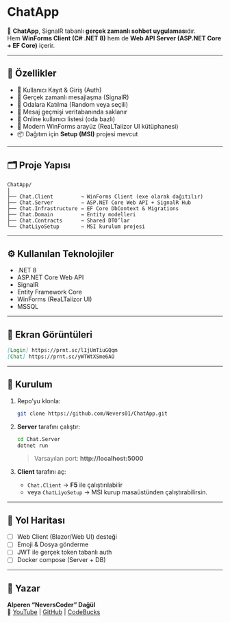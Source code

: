 # ChatApp

📡 **ChatApp**, SignalR tabanlı **gerçek zamanlı sohbet uygulaması**dır.  
Hem **WinForms Client (C# .NET 8)** hem de **Web API Server (ASP.NET Core + EF Core)** içerir.  

---

## 🚀 Özellikler
- 🔐 Kullanıcı Kayıt & Giriş (Auth)
- 💬 Gerçek zamanlı mesajlaşma (SignalR)
- 👥 Odalara Katılma (Random veya seçili)
- 📜 Mesaj geçmişi veritabanında saklanır
- 👤 Online kullanıcı listesi (oda bazlı)
- 🎨 Modern WinForms arayüz (ReaLTaiizor UI kütüphanesi)
- 📦 Dağıtım için **Setup (MSI)** projesi mevcut

---

## 🗂 Proje Yapısı
```
ChatApp/
│
├── Chat.Client         → WinForms Client (exe olarak dağıtılır)
├── Chat.Server         → ASP.NET Core Web API + SignalR Hub
├── Chat.Infrastructure → EF Core DbContext & Migrations
├── Chat.Domain         → Entity modelleri
├── Chat.Contracts      → Shared DTO’lar
└── ChatLiyoSetup       → MSI kurulum projesi
```

---

## ⚙️ Kullanılan Teknolojiler
- .NET 8
- ASP.NET Core Web API
- SignalR
- Entity Framework Core
- WinForms (ReaLTaiizor UI)
- MSSQL

---

## 📸 Ekran Görüntüleri
```md
[Login] https://prnt.sc/l1jUmTiuGQqm
[Chat] https://prnt.sc/yWTWtXSme6AO
```

---

## 🔧 Kurulum
1. Repo’yu klonla:
   ```bash
   git clone https://github.com/Nevers01/ChatApp.git
   ```

2. **Server** tarafını çalıştır:
   ```bash
   cd Chat.Server
   dotnet run
   ```
   > Varsayılan port: **http://localhost:5000**

3. **Client** tarafını aç:
   - `Chat.Client` → **F5** ile çalıştırılabilir
   - veya `ChatLiyoSetup` → MSI kurup masaüstünden çalıştırabilirsin.

---

## 📝 Yol Haritası
- [ ] Web Client (Blazor/Web UI) desteği
- [ ] Emoji & Dosya gönderme
- [ ] JWT ile gerçek token tabanlı auth
- [ ] Docker compose (Server + DB)

---

## 👤 Yazar
**Alperen “NeversCoder” Dağül**  
📌 [YouTube](https://youtube.com/@neverscoder) | [GitHub](https://github.com/Nevers01) | [CodeBucks](https://codebucks.com.tr)

